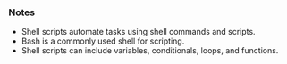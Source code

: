 
   ### Notes
- Shell scripts automate tasks using shell commands and scripts.
- Bash is a commonly used shell for scripting.
- Shell scripts can include variables, conditionals, loops, and functions.
